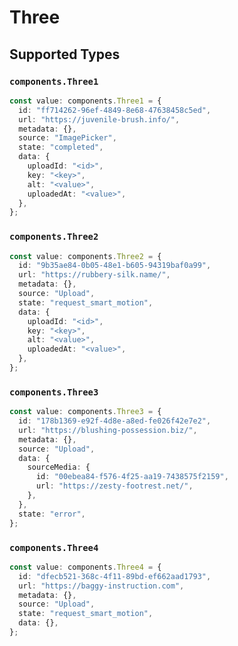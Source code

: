 # Three


## Supported Types

### `components.Three1`

```typescript
const value: components.Three1 = {
  id: "ff714262-96ef-4849-8e68-47638458c5ed",
  url: "https://juvenile-brush.info/",
  metadata: {},
  source: "ImagePicker",
  state: "completed",
  data: {
    uploadId: "<id>",
    key: "<key>",
    alt: "<value>",
    uploadedAt: "<value>",
  },
};
```

### `components.Three2`

```typescript
const value: components.Three2 = {
  id: "9b35ae84-0b05-48e1-b605-94319baf0a99",
  url: "https://rubbery-silk.name/",
  metadata: {},
  source: "Upload",
  state: "request_smart_motion",
  data: {
    uploadId: "<id>",
    key: "<key>",
    alt: "<value>",
    uploadedAt: "<value>",
  },
};
```

### `components.Three3`

```typescript
const value: components.Three3 = {
  id: "178b1369-e92f-4d8e-a8ed-fe026f42e7e2",
  url: "https://blushing-possession.biz/",
  metadata: {},
  source: "Upload",
  data: {
    sourceMedia: {
      id: "00ebea84-f576-4f25-aa19-7438575f2159",
      url: "https://zesty-footrest.net/",
    },
  },
  state: "error",
};
```

### `components.Three4`

```typescript
const value: components.Three4 = {
  id: "dfecb521-368c-4f11-89bd-ef662aad1793",
  url: "https://baggy-instruction.com",
  metadata: {},
  source: "Upload",
  state: "request_smart_motion",
  data: {},
};
```

